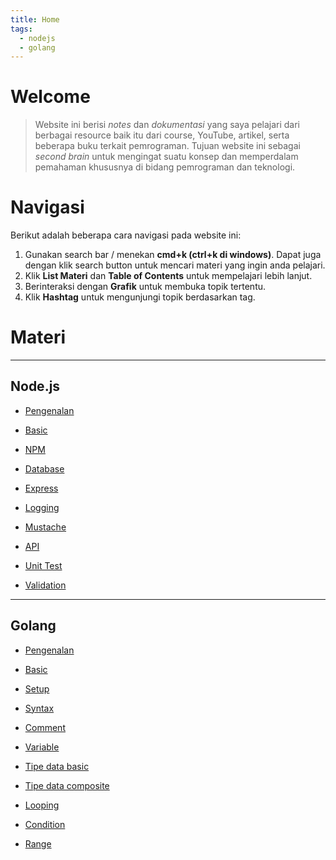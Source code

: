 ```yaml
---
title: Home
tags:
  - nodejs
  - golang
---
```


# Welcome

> Website ini berisi _notes_ dan _dokumentasi_ yang saya pelajari dari berbagai resource baik itu dari course, YouTube, artikel, serta beberapa buku terkait pemrograman. Tujuan website ini sebagai _second brain_ untuk mengingat suatu konsep dan memperdalam pemahaman khususnya di bidang pemrograman dan teknologi.

# Navigasi

Berikut adalah beberapa cara navigasi pada website ini:

1. Gunakan search bar / menekan **cmd+k (ctrl+k di windows)**. Dapat juga dengan klik search button untuk mencari materi yang ingin anda pelajari.
2. Klik **List Materi** dan **Table of Contents** untuk mempelajari lebih lanjut.
3. Berinteraksi dengan **Grafik** untuk membuka topik tertentu.
4. Klik **Hashtag** untuk mengunjungi topik berdasarkan tag.

# Materi

---

## Node.js

- [Pengenalan](/backend/nodejs/index.md)

- [Basic](/backend/nodejs/index.md#basic)

- [NPM](/backend/nodejs/index.md#npm)

- [Database](/backend/nodejs/index.md#database)

- [Express](/backend/nodejs/index.md#express)

- [Logging](/backend/nodejs/index.md#logging)

- [Mustache](/backend/nodejs/index.md#mustache)

- [API](/backend/nodejs/index.md#restful-api)

- [Unit Test](/backend/nodejs/index.md#unit-test)

- [Validation](/backend/nodejs/index.md#validation)

---

## Golang

- [Pengenalan](/backend/go/index#basic)

- [Basic](/backend/go/basic/intro)

- [Setup](/backend/go/basic/setup)

- [Syntax](/backend/go/basic/syntax)

- [Comment](/backend/go/basic/comment)

- [Variable](/backend/go/basic/variable)

- [Tipe data basic](/backend/go/basic/datatypebasic)

- [Tipe data composite](/backend/go/basic/datatypecomposite)

- [Looping](/backend/go/basic/looping)

- [Condition](/backend/go/basic/condition)

- [Range](/backend/go/basic/range)
